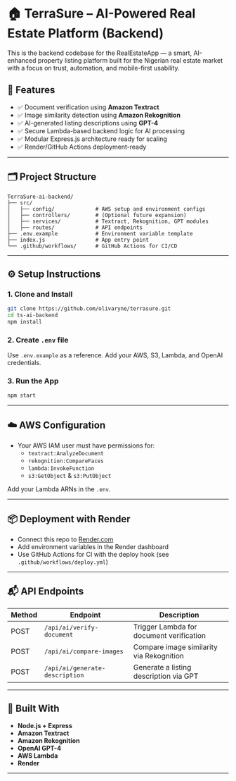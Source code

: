 # 🏠 TerraSure – AI-Powered Real Estate Platform (Backend)

This is the backend codebase for the RealEstateApp — a smart, AI-enhanced property listing platform built for the Nigerian real estate market with a focus on trust, automation, and mobile-first usability.

## 🚀 Features

- ✅ Document verification using **Amazon Textract**
- ✅ Image similarity detection using **Amazon Rekognition**
- ✅ AI-generated listing descriptions using **GPT-4**
- ✅ Secure Lambda-based backend logic for AI processing
- ✅ Modular Express.js architecture ready for scaling
- ✅ Render/GitHub Actions deployment-ready

---

## 🗂 Project Structure

```
TerraSure-ai-backend/
├── src/
│   ├── config/             # AWS setup and environment configs
│   ├── controllers/        # (Optional future expansion)
│   ├── services/           # Textract, Rekognition, GPT modules
│   ├── routes/             # API endpoints
├── .env.example            # Environment variable template
├── index.js                # App entry point
└── .github/workflows/      # GitHub Actions for CI/CD
```

---

## ⚙️ Setup Instructions

### 1. Clone and Install
```bash
git clone https://github.com/olivaryne/terrasure.git
cd ts-ai-backend
npm install
```

### 2. Create `.env` file
Use `.env.example` as a reference. Add your AWS, S3, Lambda, and OpenAI credentials.

### 3. Run the App
```bash
npm start
```

---

## ☁️ AWS Configuration

- Your AWS IAM user must have permissions for:
  - `textract:AnalyzeDocument`
  - `rekognition:CompareFaces`
  - `lambda:InvokeFunction`
  - `s3:GetObject` & `s3:PutObject`

Add your Lambda ARNs in the `.env`.

---

## 📦 Deployment with Render

- Connect this repo to [Render.com](https://render.com)
- Add environment variables in the Render dashboard
- Use GitHub Actions for CI with the deploy hook (see `.github/workflows/deploy.yml`)

---

## 📬 API Endpoints

| Method | Endpoint | Description |
|--------|----------|-------------|
| POST | `/api/ai/verify-document` | Trigger Lambda for document verification |
| POST | `/api/ai/compare-images` | Compare image similarity via Rekognition |
| POST | `/api/ai/generate-description` | Generate a listing description via GPT |

---

## 🧠 Built With

- **Node.js + Express**
- **Amazon Textract**
- **Amazon Rekognition**
- **OpenAI GPT-4**
- **AWS Lambda**
- **Render**

---
<!-- 
## 📜 License
MIT License -->
